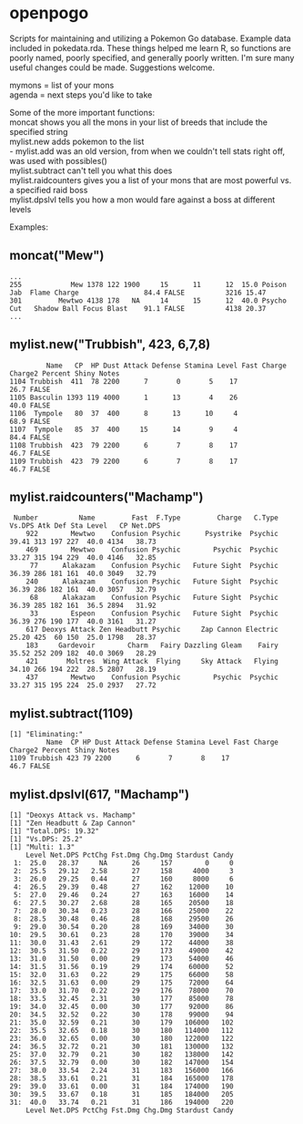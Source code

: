 # openpogo

Scripts for maintaining and utilizing a Pokemon Go database. Example data included in pokedata.rda.
These things helped me learn R, so functions are poorly named, poorly specified, and generally poorly written. I'm sure many useful changes could be made. Suggestions welcome.

mymons = list of your mons
<br>agenda = next steps you'd like to take

Some of the more important functions:
<br>moncat shows you all the mons in your list of breeds that include the specified string
<br>mylist.new adds pokemon to the list
<br>- mylist.add was an old version, from when we couldn't tell stats right off, was used with possibles()
<br>mylist.subtract can't tell you what this does
<br>mylist.raidcounters gives you a list of your mons that are most powerful vs. a specified raid boss
<br>mylist.dpslvl tells you how a mon would fare against a boss at different levels

Examples:
## moncat("Mew")
```
...
255            Mew 1378 122 1900     15      11      12  15.0 Poison Jab  Flame Charge                84.4 FALSE          3216 15.47
301         Mewtwo 4138 178   NA     14      15      12  40.0 Psycho Cut   Shadow Ball Focus Blast    91.1 FALSE          4138 20.37
...
```

## mylist.new("Trubbish", 423, 6,7,8)
```
         Name   CP  HP Dust Attack Defense Stamina Level Fast Charge Charge2 Percent Shiny Notes
1104 Trubbish  411  78 2200      7       0       5    17                        26.7 FALSE
1105 Basculin 1393 119 4000      1      13       4    26                        40.0 FALSE
1106  Tympole   80  37  400      8      13      10     4                        68.9 FALSE
1107  Tympole   85  37  400     15      14       9     4                        84.4 FALSE
1108 Trubbish  423  79 2200      6       7       8    17                        46.7 FALSE
1109 Trubbish  423  79 2200      6       7       8    17                        46.7 FALSE
```

## mylist.raidcounters("Machamp")
```
 Number          Name         Fast  F.Type         Charge   C.Type Vs.DPS Atk Def Sta Level   CP Net.DPS
    922        Mewtwo    Confusion Psychic      Psystrike  Psychic  39.41 313 197 227  40.0 4134   38.73
    469        Mewtwo    Confusion Psychic        Psychic  Psychic  33.27 315 194 229  40.0 4146   32.85
     77      Alakazam    Confusion Psychic   Future Sight  Psychic  36.39 286 181 161  40.0 3049   32.79
    240      Alakazam    Confusion Psychic   Future Sight  Psychic  36.39 286 182 161  40.0 3057   32.79
     68      Alakazam    Confusion Psychic   Future Sight  Psychic  36.39 285 182 161  36.5 2894   31.92
     33        Espeon    Confusion Psychic   Future Sight  Psychic  36.39 276 190 177  40.0 3161   31.27
    617 Deoxys Attack Zen Headbutt Psychic     Zap Cannon Electric  25.20 425  60 150  25.0 1798   28.37
    183     Gardevoir        Charm   Fairy Dazzling Gleam    Fairy  35.52 252 209 182  40.0 3069   28.29
    421       Moltres  Wing Attack  Flying     Sky Attack   Flying  34.10 266 194 222  28.5 2807   28.19
    437        Mewtwo    Confusion Psychic        Psychic  Psychic  33.27 315 195 224  25.0 2937   27.72
```

## mylist.subtract(1109)
```
[1] "Eliminating:"
         Name  CP HP Dust Attack Defense Stamina Level Fast Charge Charge2 Percent Shiny Notes
1109 Trubbish 423 79 2200      6       7       8    17                        46.7 FALSE
```

## mylist.dpslvl(617, "Machamp")
```
[1] "Deoxys Attack vs. Machamp"
[1] "Zen Headbutt & Zap Cannon"
[1] "Total.DPS: 19.32"
[1] "Vs.DPS: 25.2"
[1] "Multi: 1.3"
    Level Net.DPS PctChg Fst.Dmg Chg.Dmg Stardust Candy
 1:  25.0   28.37     NA      26     157        0     0
 2:  25.5   29.12   2.58      27     158     4000     3
 3:  26.0   29.25   0.44      27     160     8000     6
 4:  26.5   29.39   0.48      27     162    12000    10
 5:  27.0   29.46   0.24      27     163    16000    14
 6:  27.5   30.27   2.68      28     165    20500    18
 7:  28.0   30.34   0.23      28     166    25000    22
 8:  28.5   30.48   0.46      28     168    29500    26
 9:  29.0   30.54   0.20      28     169    34000    30
10:  29.5   30.61   0.23      28     170    39000    34
11:  30.0   31.43   2.61      29     172    44000    38
12:  30.5   31.50   0.22      29     173    49000    42
13:  31.0   31.50   0.00      29     173    54000    46
14:  31.5   31.56   0.19      29     174    60000    52
15:  32.0   31.63   0.22      29     175    66000    58
16:  32.5   31.63   0.00      29     175    72000    64
17:  33.0   31.70   0.22      29     176    78000    70
18:  33.5   32.45   2.31      30     177    85000    78
19:  34.0   32.45   0.00      30     177    92000    86
20:  34.5   32.52   0.22      30     178    99000    94
21:  35.0   32.59   0.21      30     179   106000   102
22:  35.5   32.65   0.18      30     180   114000   112
23:  36.0   32.65   0.00      30     180   122000   122
24:  36.5   32.72   0.21      30     181   130000   132
25:  37.0   32.79   0.21      30     182   138000   142
26:  37.5   32.79   0.00      30     182   147000   154
27:  38.0   33.54   2.24      31     183   156000   166
28:  38.5   33.61   0.21      31     184   165000   178
29:  39.0   33.61   0.00      31     184   174000   190
30:  39.5   33.67   0.18      31     185   184000   205
31:  40.0   33.74   0.21      31     186   194000   220
    Level Net.DPS PctChg Fst.Dmg Chg.Dmg Stardust Candy
```
